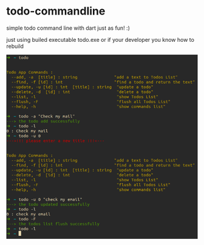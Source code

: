 # todo-commandline
simple todo command line with dart just as fun! :)


just using builed executable todo.exe or if your developer you know how to rebuild

![screenshot](https://github.com/sinahosseini76/todo-commandline/blob/master/image.png?raw=true)
